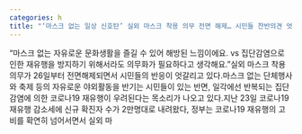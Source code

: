 ```yaml
---
categories: h
title: "‘마스크 없는 일상 신호탄’ 실외 마스크 착용 의무 전면 해제… 시민들 찬반의견 엇갈려"
---
```

“마스크 없는 자유로운 문화생활을 즐길 수 있어 해방된 느낌이에요. vs 집단감염으로 인한 재유행을 방지하기 위해서라도 의무화가 필요하다고 생각해요.”실외 마스크 착용 의무가 26일부터 전면해제되면서 시민들의 반응이 엇갈리고 있다.마스크 없는 단체행사와 축제 등의 자유로운 야외활동을 반기는 시민들이 있는 반면, 일각에선 반복되는 집단감염에 의한 코로나19 재유행이 우려된다는 목소리가 나오고 있다.지난 23일 코로나19 재유행 감소세에 신규 확진자 수가 2만명대로 내려왔다, 정부는 코로나19 재유행의 고비를 확연히 넘어서면서 실외 마